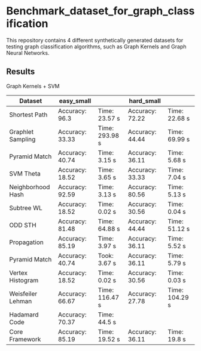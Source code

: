 # Benchmark_dataset_for_graph_classification
This repository contains 4 different synthetically generated datasets for testing graph classification algorithms, such as Graph Kernels and Graph Neural Networks.


## Results

Graph Kernels + SVM

| Dataset            | easy_small       |                | hard_small       |                |
|--------------------|------------------|----------------|------------------|----------------|
| Shortest Path      | Accuracy: 96.3   | Time: 23.57 s  | Accuracy: 72.22  | Time: 22.68 s  |
| Graphlet Sampling  | Accuracy: 33.33  | Time: 293.98 s | Accuracy: 44.44  | Time: 69.99 s  |
| Pyramid Match      | Accuracy: 40.74  | Time: 3.15 s   | Accuracy: 36.11  | Time: 5.68 s   |
| SVM Theta          | Accuracy: 18.52  | Time: 3.65 s   | Accuracy: 33.33  | Time: 7.04 s   |
| Neighborhood Hash  | Accuracy: 92.59  | Time: 3.13 s   | Accuracy: 80.56  | Time: 5.13 s   |
| Subtree WL         | Accuracy: 18.52  | Time: 0.02 s   | Accuracy: 30.56  | Time: 0.04 s   |
| ODD STH            | Accuracy: 81.48  | Time: 64.88 s  | Accuracy: 44.44  | Time: 51.12 s  |
| Propagation        | Accuracy: 85.19  | Time: 3.97 s   | Accuracy: 36.11  | Time: 5.52 s   |
| Pyramid Match      | Accuracy: 40.74  | Took: 3.67 s   | Accuracy: 36.11  | Time: 5.79 s   |
| Vertex Histogram   | Accuracy: 18.52  | Time: 0.02 s   | Accuracy: 30.56  | Time: 0.03 s   |
| Weisfeiler Lehman  | Accuracy: 66.67  | Time: 116.47 s | Accuracy: 27.78  | Time: 104.29 s |
| Hadamard Code      | Accuracy: 70.37  | Time: 44.5 s   |                  |                |
| Core Framework     | Accuracy: 85.19  | Time: 19.52 s  | Accuracy: 36.11  | Time: 19.8 s   |

